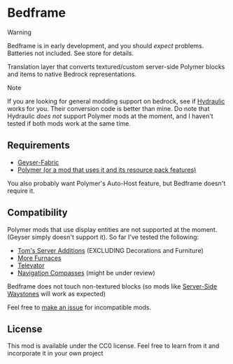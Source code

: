 # Bedframe

> [!WARNING]
> Bedframe is in early development, and you should *expect* problems. Batteries not included. See store for details.

Translation layer that converts textured/custom server-side Polymer blocks and items to native Bedrock representations.

> [!NOTE]
> If you are looking for general modding support on bedrock, see if [Hydraulic](https://github.com/GeyserMC/Hydraulic) works for you. Their conversion code is better than mine. Do note that Hydraulic *does not* support Polymer mods at the moment, and I haven't tested if both mods work at the same time.

## Requirements

- [Geyser-Fabric](https://geysermc.org/download)
- [Polymer (or a mod that uses it and its resource pack features)](https://modrinth.com/mod/polymer)

You also probably want Polymer's Auto-Host feature, but Bedframe doesn't require it.

## Compatibility

Polymer mods that use display entities are not supported at the moment. (Geyser simply doesn't support it). So far I've tested the following:

- [Tom's Server Additions](https://modrinth.com/mods?q=Tom%27s+Server+Additions) (EXCLUDING Decorations and Furniture)
- [More Furnaces](https://modrinth.com/mod/morefurnaces)
- [Televator](https://modrinth.com/mod/televator)
- [Navigation Compasses](https://modrinth.com/mod/navigation-compasses) (might be under review)

Bedframe does not touch non-textured blocks (so mods like [Server-Side Waystones](https://modrinth.com/mod/sswaystones) will work as expected)

Feel free to [make an issue](https://github.com/sylvxa/bedframe/issues/new) for incompatible mods.

## License

This mod is available under the CC0 license. Feel free to learn from it and incorporate it in your own project